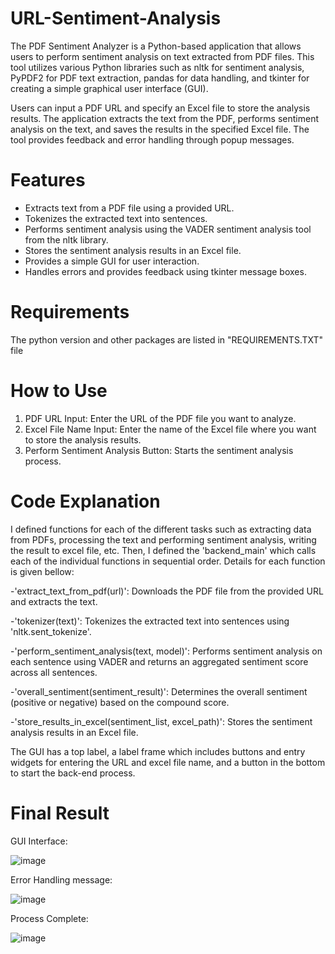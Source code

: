 # URL-Sentiment-Analysis
The PDF Sentiment Analyzer is a Python-based application that allows users to perform sentiment analysis on text extracted from PDF files. This tool utilizes various Python libraries such as nltk for sentiment analysis, PyPDF2 for PDF text extraction, pandas for data handling, and tkinter for creating a simple graphical user interface (GUI).

Users can input a PDF URL and specify an Excel file to store the analysis results. The application extracts the text from the PDF, performs sentiment analysis on the text, and saves the results in the specified Excel file. The tool provides feedback and error handling through popup messages.

# Features
- Extracts text from a PDF file using a provided URL.
- Tokenizes the extracted text into sentences.
- Performs sentiment analysis using the VADER sentiment analysis tool from the nltk library.
- Stores the sentiment analysis results in an Excel file.
- Provides a simple GUI for user interaction.
- Handles errors and provides feedback using tkinter message boxes.

# Requirements
The python version and other packages are listed in "REQUIREMENTS.TXT" file

# How to Use
1. PDF URL Input: Enter the URL of the PDF file you want to analyze.
2. Excel File Name Input: Enter the name of the Excel file where you want to store the analysis results.
3. Perform Sentiment Analysis Button: Starts the sentiment analysis process.

# Code Explanation
I defined functions for each of the different tasks such as extracting data from PDFs, processing the text and performing sentiment analysis, writing the result to excel file, etc. Then, I defined the 'backend_main' which calls each of the individual functions in sequential order. Details for each function is given bellow:

-'extract_text_from_pdf(url)': Downloads the PDF file from the provided URL and extracts the text.

-'tokenizer(text)': Tokenizes the extracted text into sentences using 'nltk.sent_tokenize'.

-'perform_sentiment_analysis(text, model)': Performs sentiment analysis on each sentence using VADER and returns an aggregated sentiment score across all sentences.

-'overall_sentiment(sentiment_result)': Determines the overall sentiment (positive or negative) based on the compound score.

-'store_results_in_excel(sentiment_list, excel_path)': Stores the sentiment analysis results in an Excel file.

The GUI has a top label, a label frame which includes buttons and entry widgets for entering the URL and excel file name, and a button in the bottom to start the back-end process. 
# Final Result

GUI Interface:

![image](https://github.com/user-attachments/assets/194b3050-c226-4687-a8d9-be4d63543b71)

Error Handling message:

![image](https://github.com/user-attachments/assets/02b071ef-b968-41b6-a51e-3ee004e1fd5b)

Process Complete:

![image](https://github.com/user-attachments/assets/44f047f9-99e8-427d-b606-826c7a30a1c1)
